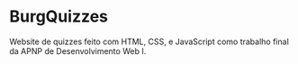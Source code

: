 # BurgQuizzes
 Website de quizzes feito com HTML, CSS, e JavaScript como trabalho final da APNP de Desenvolvimento Web I.
